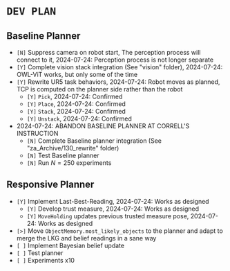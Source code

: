 # `DEV PLAN`

## Baseline Planner
* `[N]` Suppress camera on robot start, The perception process will connect to it, 2024-07-24: Perception process is not longer separate
* `[Y]` Complete vision stack integration (See "vision" folder), 2024-07-24: OWL-ViT works, but only some of the time
* `[Y]` Rewrite UR5 task behaviors, 2024-07-24: Robot moves as planned, TCP is computed on the planner side rather than the robot
    - `[Y]` `Pick`, 2024-07-24: Confirmed
    - `[Y]` `Place`, 2024-07-24: Confirmed
    - `[Y]` `Stack`, 2024-07-24: Confirmed
    - `[Y]` `Unstack`, 2024-07-24: Confirmed
* 2024-07-24: ABANDON BASELINE PLANNER AT CORRELL'S INSTRUCTION
    - `[N]` Complete Baseline planner integration (See "za_Archive/130_rewrite" folder)
    - `[N]` Test Baseline planner
    - `[N]` Run $N=250$ experiments


## Responsive Planner
* `[Y]` Implement Last-Best-Reading, 2024-07-24: Works as designed
    - `[Y]` Develop trust measure, 2024-07-24: Works as designed
    - `[Y]` `MoveHolding` updates previous trusted measure pose, 2024-07-24: Works as designed
* `[>]` Move `ObjectMemory.most_likely_objects` to the planner and adapt to merge the LKG and belief readings in a sane way
* `[ ]` Implement Bayesian belief update
* `[ ]` Test planner
* `[ ]` Experiments x10
